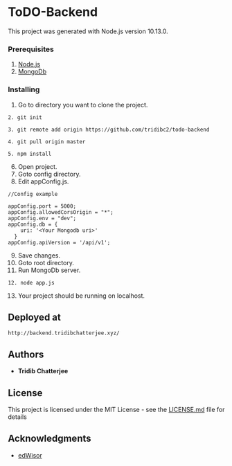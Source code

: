 # ToDO-Backend

This project was generated with Node.js version 10.13.0.

### Prerequisites

1. [Node.js](https://nodejs.org/en/download/)
2. [MongoDb](https://www.mongodb.com/download-center?jmp=nav#community)

### Installing

1. Go to directory you want to clone the project.

```
2. git init
```

```
3. git remote add origin https://github.com/tridibc2/todo-backend
```

```
4. git pull origin master
```

```
5. npm install
```

6. Open project.
7. Goto config directory.
8. Edit appConfig.js.

```
//Config example

appConfig.port = 5000;
appConfig.allowedCorsOrigin = "*";
appConfig.env = "dev";
appConfig.db = {
    uri: '<Your Mongodb uri>'
  }
appConfig.apiVersion = '/api/v1';
```

9. Save changes.
10. Goto root directory.
11. Run MongoDb server.

```
12. node app.js
```

13. Your project should be running on localhost.

## Deployed at

`http://backend.tridibchatterjee.xyz/`

## Authors

- **Tridib Chatterjee**

## License

This project is licensed under the MIT License - see the [LICENSE.md](LICENSE.md) file for details

## Acknowledgments

- [edWisor](https://edwisor.com/)

